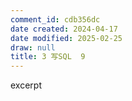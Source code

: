 ```yaml
---
comment_id: cdb356dc
date created: 2024-04-17
date modified: 2025-02-25
draw: null
title: 3 写SQL  9
---
```

excerpt

<!-- more -->
